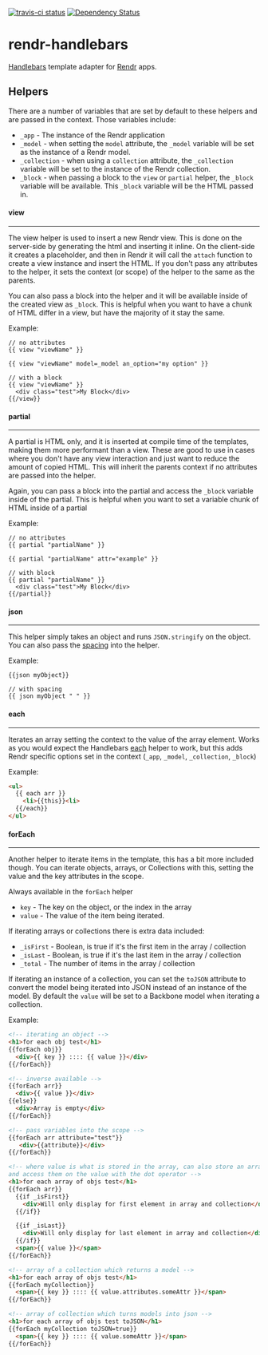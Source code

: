 [![travis-ci status](https://secure.travis-ci.org/rendrjs/rendr-handlebars.png)](http://travis-ci.org/#!/rendrjs/rendr-handlebars/builds)
[![Dependency Status](https://david-dm.org/rendrjs/rendr-handlebars.png)](https://david-dm.org/rendrjs/rendr-handlebars)

rendr-handlebars
================

[Handlebars](http://handlebarsjs.com/) template adapter for [Rendr](https://github.com/rendrjs/rendr) apps.


## Helpers

There are a number of variables that are set by default to these helpers and are passed in the context.  Those variables include:
- `_app` -  The instance of the Rendr application
- `_model` - when setting the `model` attribute, the `_model` variable will be set as the instance of a Rendr model.
- `_collection` - when using a `collection` attribute, the `_collection` variable will be set to the instance of the Rendr collection.
- `_block` - when passing a block to the `view` or `partial` helper, the `_block` variable will be available.  This `_block` variable will be the HTML passed in.


#### view
------
The view helper is used to insert a new Rendr view.  This is done on the server-side by generating the html and inserting it inline.  On the client-side it creates a placeholder, and then in Rendr it will call the `attach` function to create a view instance and insert the HTML.  If you don't pass any attributes to the helper, it sets the context (or scope) of the helper to the same as the parents.

You can also pass a block into the helper and it will be available inside of the created view as `_block`.  This is helpful when you want to have a chunk of HTML differ in a view, but have the majority of it stay the same.

Example:
```
// no attributes
{{ view "viewName" }}

{{ view "viewName" model=_model an_option="my option" }}

// with a block
{{ view "viewName" }}
  <div class="test">My Block</div>
{{/view}}
```


#### partial
------
A partial is HTML only, and it is inserted at compile time of the templates, making them more performant than a view.  These are good to use in cases where you don't have any view interaction and just want to reduce the amount of copied HTML.  This will inherit the parents context if no attributes are passed into the helper.

Again, you can pass a block into the partial and access the `_block` variable inside of the partial.  This is helpful when you want to set a variable chunk of HTML inside of a partial

Example:
```
// no attributes
{{ partial "partialName" }}

{{ partial "partialName" attr="example" }}

// with block
{{ partial "partialName" }}
  <div class="test">My Block</div>
{{/partial}}
```


#### json
------
This helper simply takes an object and runs `JSON.stringify` on the object.  You can also pass the [spacing](https://developer.mozilla.org/en-US/docs/Web/JavaScript/Reference/Global_Objects/JSON/stringify#space_argument) into the helper.

Example:
```
{{json myObject}}

// with spacing
{{ json myObject " " }}
```


#### each
------
Iterates an array setting the context to the value of the array element.  Works as you would expect the Handlebars [each](http://handlebarsjs.com/builtin_helpers.html#iteration) helper to work, but this adds Rendr specific options set in the context (`_app`, `_model`, `_collection`, `_block`)

Example:
```html
<ul>
  {{ each arr }}
    <li>{{this}}<li>
  {{/each}}
</ul>
```


#### forEach
------
Another helper to iterate items in the template, this has a bit more included though.  You can iterate objects, arrays, or Collections with this, setting the value and the key attributes in the scope.

Always available in the `forEach` helper
- `key` - The key on the object, or the index in the array
- `value` - The value of the item being iterated.

If iterating arrays or collections there is extra data included: 
- `_isFirst` - Boolean, is true if it's the first item in the array / collection
- `_isLast` - Boolean, is true if it's the last item in the array / collection
- `_total` - The number of items in the array / collection

If iterating an instance of a collection, you can set the `toJSON` attribute to convert the model being iterated into JSON instead of an instance of the model.  By default the `value` will be set to a Backbone model when iterating a collection.

Example:
```html
<!-- iterating an object -->
<h1>for each obj test</h1>
{{forEach obj}}
  <div>{{ key }} :::: {{ value }}</div>
{{/forEach}}

<!-- inverse available -->
{{forEach arr}}
  <div>{{ value }}</div>
{{else}}
  <div>Array is empty</div>
{{/forEach}}

<!-- pass variables into the scope -->
{{forEach arr attribute="test"}}
   <div>{{attribute}}</div>
{{/forEach}}

<!-- where value is what is stored in the array, can also store an array of objects
and access them on the value with the dot operator -->
<h1>for each array of objs test</h1>
{{forEach arr}}
  {{if _isFirst}}
    <div>Will only display for first element in array and collection</div>
  {{/if}}

  {{if _isLast}}
    <div>Will only display for last element in array and collection</div>
  {{/if}}
  <span>{{ value }}</span>
{{/forEach}}

<!-- array of a collection which returns a model -->
<h1>for each array of objs test</h1>
{{forEach myCollection}}
  <span>{{ key }} :::: {{ value.attributes.someAttr }}</span>
{{/forEach}}

<!-- array of collection which turns models into json -->
<h1>for each array of objs test toJSON</h1>
{{forEach myCollection toJSON=true}}
  <span>{{ key }} :::: {{ value.someAttr }}</span>
{{/forEach}}
```

